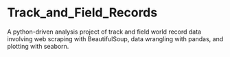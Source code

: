 # Track_and_Field_Records
A python-driven analysis project of track and field world record data involving web scraping with BeautifulSoup, data wrangling with pandas, and plotting with seaborn.
